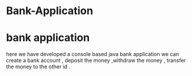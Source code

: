 # Bank-Application
<h1> bank application</h1>
here we have developed a console based java bank application 
we can create a bank account , deposit the money ,withdraw the money , transfer the money to the other id .

